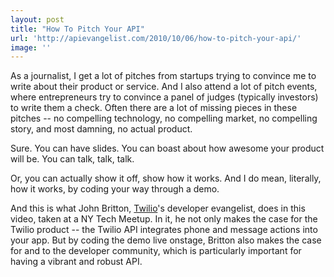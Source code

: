 ```yaml
---
layout: post
title: "How To Pitch Your API"
url: 'http://apievangelist.com/2010/10/06/how-to-pitch-your-api/'
image: ''
---
```


As a journalist, I get a lot of pitches from startups trying to convince me to write about their product or service. And I also attend a lot of pitch events, where entrepreneurs try to convince a panel of judges (typically investors) to write them a check. Often there are a lot of missing pieces in these pitches -- no compelling technology, no compelling market, no compelling story, and most damning, no actual product.

Sure. You can have slides. You can boast about how awesome your product will be. You can talk, talk, talk.

Or, you can actually show it off, show how it works. And I do mean, literally, how it works, by coding your way through a demo.

And this is what John Britton, [Twilio][1]'s developer evangelist, does in this video, taken at a NY Tech Meetup. In it, he not only makes the case for the Twilio product -- the Twilio API integrates phone and message actions into your app. But by coding the demo live onstage, Britton also makes the case for and to the developer community, which is particularly important for having a vibrant and robust API.

   [1]: http://www.twilio.com
